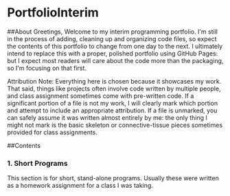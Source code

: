 # PortfolioInterim
##About
Greetings,
Welcome to my interim programming portfolio. I'm still in the process of adding, cleaning up and organizing code files, so expect the contents of this portfolio to change from one day to the next. I ultimately intend to replace this with a proper, polished portfolio using GitHub Pages: but I expect most readers will care about the code more than the packaging, so I'm focusing on that first.

Attribution Note: Everything here is chosen because it showcases my work. That said, things like projects often involve code written by multiple people, and class assignment sometimes come with pre-written code. If a significant portion of a file is not my work, I will clearly mark which portion and attempt to include an appropriate attribution. If a file is unmarked, you can safely assume it was written almost entirely by me: the only thing I might not mark is the basic skeleton or connective-tissue pieces sometimes provided for class assignments.

##Contents
### 1. Short Programs
This section is for short, stand-alone programs. Usually these were written as a homework assignment for a class I was taking.

